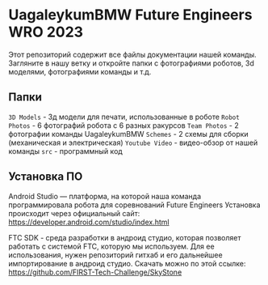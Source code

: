 # UagaleykumBMW Future Engineers WRO 2023
Этот репозиторий содержит все файлы документации нашей команды. Загляните в нашу ветку и откройте папки с фотографиями роботов, 3d моделями, фотографиями команды и т.д.

## Папки
``3D Models`` - 3д модели для печати, использованные в роботе
``Robot Photos`` - 6 фотографий робота с 6 разных ракурсов
``Team Photos`` - 2 фотографии команды UagaleykumBMW
``Schemes`` - 2 схемы для сборки (механическая и электрическая)
``Youtube Video`` - видео-обзор от нашей команды
``src`` - программный код

## Установка ПО
Android Studio — платформа, на которой наша команда программировала робота для соревнований Future Engineers 
Установка происходит через официальный сайт: https://developer.android.com/studio/index.html

FTC SDK - среда разработки в андроид студио, которая позволяет работать с системой FTC, которую мы используем. Для ее использования, нужен репозиторий гитхаб и его дальнейшее импортирование в андроид студио. Скачать можно по этой ссылке:
https://github.com/FIRST-Tech-Challenge/SkyStone
